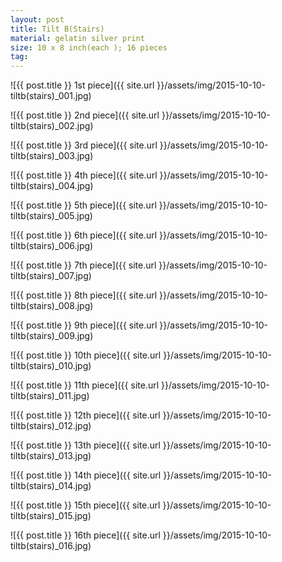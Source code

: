 ```yaml
---
layout: post
title: Tilt B(Stairs)
material: gelatin silver print
size: 10 x 8 inch(each ); 16 pieces
tag:
---
```


![{{ post.title }} 1st piece]({{ site.url }}/assets/img/2015-10-10-tiltb(stairs)_001.jpg)

![{{ post.title }} 2nd piece]({{ site.url }}/assets/img/2015-10-10-tiltb(stairs)_002.jpg)

![{{ post.title }} 3rd piece]({{ site.url }}/assets/img/2015-10-10-tiltb(stairs)_003.jpg)

![{{ post.title }} 4th piece]({{ site.url }}/assets/img/2015-10-10-tiltb(stairs)_004.jpg)

![{{ post.title }} 5th piece]({{ site.url }}/assets/img/2015-10-10-tiltb(stairs)_005.jpg)

![{{ post.title }} 6th piece]({{ site.url }}/assets/img/2015-10-10-tiltb(stairs)_006.jpg)

![{{ post.title }} 7th piece]({{ site.url }}/assets/img/2015-10-10-tiltb(stairs)_007.jpg)

![{{ post.title }} 8th piece]({{ site.url }}/assets/img/2015-10-10-tiltb(stairs)_008.jpg)

![{{ post.title }} 9th piece]({{ site.url }}/assets/img/2015-10-10-tiltb(stairs)_009.jpg)

![{{ post.title }} 10th piece]({{ site.url }}/assets/img/2015-10-10-tiltb(stairs)_010.jpg)

![{{ post.title }} 11th piece]({{ site.url }}/assets/img/2015-10-10-tiltb(stairs)_011.jpg)

![{{ post.title }} 12th piece]({{ site.url }}/assets/img/2015-10-10-tiltb(stairs)_012.jpg)

![{{ post.title }} 13th piece]({{ site.url }}/assets/img/2015-10-10-tiltb(stairs)_013.jpg)

![{{ post.title }} 14th piece]({{ site.url }}/assets/img/2015-10-10-tiltb(stairs)_014.jpg)

![{{ post.title }} 15th piece]({{ site.url }}/assets/img/2015-10-10-tiltb(stairs)_015.jpg)

![{{ post.title }} 16th piece]({{ site.url }}/assets/img/2015-10-10-tiltb(stairs)_016.jpg)
